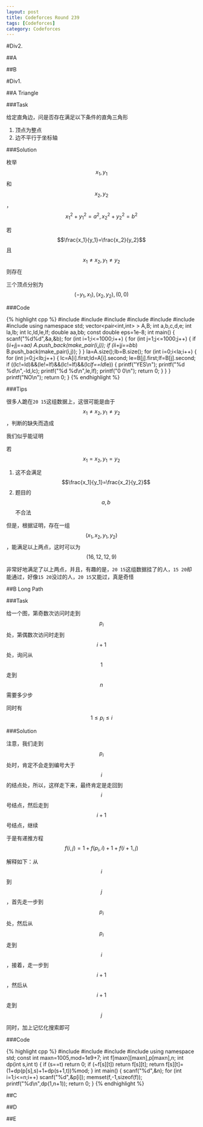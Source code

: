 ```yaml
---
layout: post
title: Codeforces Round 239
tags: [Codeforces]
category: Codeforces
---
```


#Div2.

##A

##B

#Div1.

##A Triangle

###Task

给定直角边，问是否存在满足以下条件的直角三角形

1. 顶点为整点
2. 边不平行于坐标轴

###Solution

枚举$$x_1,y_1$$和$$x_2,y_2$$，$$x_1^2+y_1^2=a^2,x_2^2+y_2^2=b^2$$

若$$\frac{x_1}{y_1}=\frac{x_2}{y_2}$$且$$x_1\neq x_2,y_1\neq y_2$$则存在

三个顶点分别为$$(-y_1,x_1),(x_2,y_2),(0,0)$$

###Code

{% highlight cpp %}
#include <iostream>
#include <cstdio>
#include <cstring>
#include <algorithm>
#include <utility>
#include <cmath>
#include <vector>
using namespace std;
vector<pair<int,int> > A,B;
int a,b,c,d,e;
int la,lb;
int lc,ld,le,lf;
double aa,bb;
const double eps=1e-8;
int main()
{
    scanf("%d%d",&a,&b);
    for (int i=1;i<=1000;i++)
    {
        for (int j=1;j<=1000;j++)
        {
            if (i*i+j*j==a*a)
                A.push_back(make_pair(i,j));
            if (i*i+j*j==b*b)
                B.push_back(make_pair(i,j));
        }
    }
    la=A.size();lb=B.size();
    for (int i=0;i<la;i++)
    {
        for (int j=0;j<lb;j++)
        {
            lc=A[i].first;ld=A[i].second;
            le=B[j].first;lf=B[j].second;
            if ((lc!=ld)&&(le!=lf)&&(lc!=lf)&&(lc*lf==ld*le))
            {
                printf("YES\n");
                printf("%d %d\n",-ld,lc);
                printf("%d %d\n",le,lf);
                printf("0 0\n");
                return 0;
            }
        }
    }
    printf("NO\n");
    return 0;
}
{% endhighlight %}

###Tips

很多人跪在`20 15`这组数据上，这很可能是由于$$x_1\neq x_2,y_1\neq y_2$$，判断的缺失而造成

我们似乎能证明

若$$x_1=x_2,y_1=y_2$$

1. 这不会满足$$\frac{x_1}{y_1}=\frac{x_2}{y_2}$$
2. 题目的$$a,b$$不合法

但是，根据证明，存在一组$$(x_1,x_2,y_1,y_2)$$，能满足以上两点，这时可以为$$(16,12,12,9)$$

非常好地满足了以上两点，并且，有趣的是，`20 15`这组数据挂了的人，`15 20`却能通过，好像`15 20`没过的人，`20 15`又能过，真是奇怪

##B Long Path

###Task

给一个图，第奇数次访问时走到$$p_i$$处，第偶数次访问时走到$$i+1$$处，询问从$$1$$走到$$n$$需要多少步

同时有$$1\le p_i \le i$$

###Solution

注意，我们走到$$p_i$$处时，肯定不会走到编号大于$$i$$的结点处，所以，这样走下来，最终肯定是走回到$$i$$号结点，然后走到$$i+1$$号结点，继续

于是有递推方程$$f(i,j)=1+f(p_i,i)+1+f(i+1,j)$$

解释如下：从$$i$$到$$j$$，首先走一步到$$p_i$$处，然后从$$p_i$$走到$$i$$，接着，走一步到$$i+1$$，然后从$$i+1$$走到$$j$$

同时，加上记忆化搜索即可

###Code

{% highlight cpp %}
#include <iostream>
#include <cstdio>
#include <cstring>
#include <algorithm>
using namespace std;
const int maxn=1005,mod=1e9+7;
int f[maxn][maxn],p[maxn],n;
int dp(int s,int t)
{
	if (s==t)
		return 0;
	if (~f[s][t])
		return f[s][t];
	return f[s][t]=(1+dp(p[s],s)+1+dp(s+1,t))%mod;
}
int main()
{
	scanf("%d",&n);
	for (int i=1;i<=n;i++)
		scanf("%d",&p[i]);
	memset(f,-1,sizeof(f));
	printf("%d\n",dp(1,n+1));
	return 0;
}
{% endhighlight %}

##C

##D

##E






